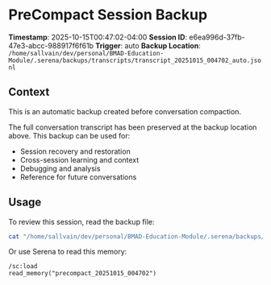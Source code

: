 # PreCompact Session Backup

**Timestamp**: 2025-10-15T00:47:02-04:00
**Session ID**: e6ea996d-37fb-47e3-abcc-988917f6f61b
**Trigger**: auto
**Backup Location**: `/home/sallvain/dev/personal/BMAD-Education-Module/.serena/backups/transcripts/transcript_20251015_004702_auto.jsonl`

## Context

This is an automatic backup created before conversation compaction.

The full conversation transcript has been preserved at the backup location above.
This backup can be used for:
- Session recovery and restoration
- Cross-session learning and context
- Debugging and analysis
- Reference for future conversations

## Usage

To review this session, read the backup file:
```bash
cat "/home/sallvain/dev/personal/BMAD-Education-Module/.serena/backups/transcripts/transcript_20251015_004702_auto.jsonl"
```

Or use Serena to read this memory:
```
/sc:load
read_memory("precompact_20251015_004702")
```

